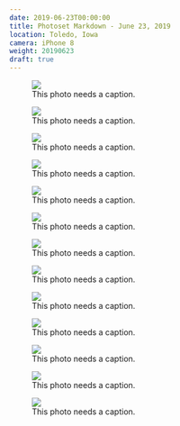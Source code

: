 ```yaml
---
date: 2019-06-23T00:00:00
title: Photoset Markdown - June 23, 2019
location: Toledo, Iowa
camera: iPhone 8
weight: 20190623
draft: true
---
```


<figure>
  <img src="https://images-summittdweller.nyc3.digitaloceanspaces.com/Norway-Photos-2019/Bergen Airport - Liland, June 23, 2019/IMG_1094.png" />
  <figcaption> This photo needs a caption.</figcaption>
</figure>

<!--more-->

<figure>
  <img src="https://images-summittdweller.nyc3.digitaloceanspaces.com/Norway-Photos-2019/Bergen Airport - Liland, June 23, 2019/IMG_1097.png" />
  <figcaption> This photo needs a caption.</figcaption>
</figure>

<figure>
  <img src="https://images-summittdweller.nyc3.digitaloceanspaces.com/Norway-Photos-2019/Oslo Airport - Gardermoen, Akershus, June 23, 2019/IMG_1084.png" />
  <figcaption> This photo needs a caption.</figcaption>
</figure>

<figure>
  <img src="https://images-summittdweller.nyc3.digitaloceanspaces.com/Norway-Photos-2019/Oslo Airport - Gardermoen, Akershus, June 23, 2019/IMG_1085.png" />
  <figcaption> This photo needs a caption.</figcaption>
</figure>

<figure>
  <img src="https://images-summittdweller.nyc3.digitaloceanspaces.com/Norway-Photos-2019/Oslo Airport - Gardermoen, Akershus, June 23, 2019/IMG_1086.png" />
  <figcaption> This photo needs a caption.</figcaption>
</figure>

<figure>
  <img src="https://images-summittdweller.nyc3.digitaloceanspaces.com/Norway-Photos-2019/Oslo Airport - Gardermoen, Akershus, June 23, 2019/IMG_1087.png" />
  <figcaption> This photo needs a caption.</figcaption>
</figure>

<figure>
  <img src="https://images-summittdweller.nyc3.digitaloceanspaces.com/Norway-Photos-2019/Oslo Airport - Gardermoen, Akershus, June 23, 2019/IMG_1088.png" />
  <figcaption> This photo needs a caption.</figcaption>
</figure>

<figure>
  <img src="https://images-summittdweller.nyc3.digitaloceanspaces.com/Norway-Photos-2019/Oslo Airport - Gardermoen, Akershus, June 23, 2019/IMG_1099.png" />
  <figcaption> This photo needs a caption.</figcaption>
</figure>

<figure>
  <img src="https://images-summittdweller.nyc3.digitaloceanspaces.com/Norway-Photos-2019/Oslo Airport - Gardermoen, Akershus, June 23, 2019/IMG_1100.png" />
  <figcaption> This photo needs a caption.</figcaption>
</figure>

<figure>
  <img src="https://images-summittdweller.nyc3.digitaloceanspaces.com/Norway-Photos-2019/Skaftárhreppur - South Iceland, June 23, 2019/IMG_1106.png" />
  <figcaption> This photo needs a caption.</figcaption>
</figure>

<figure>
  <img src="https://images-summittdweller.nyc3.digitaloceanspaces.com/Norway-Photos-2019/Sveitarfélagið Hornafjörður - South Iceland, June 23, 2019/IMG_1101.png" />
  <figcaption> This photo needs a caption.</figcaption>
</figure>

<figure>
  <img src="https://images-summittdweller.nyc3.digitaloceanspaces.com/Norway-Photos-2019/Sveitarfélagið Hornafjörður - South Iceland, June 23, 2019/IMG_1102.png" />
  <figcaption> This photo needs a caption.</figcaption>
</figure>

<figure>
  <img src="https://images-summittdweller.nyc3.digitaloceanspaces.com/Norway-Photos-2019/Sveitarfélagið Hornafjörður - South Iceland, June 23, 2019/IMG_1104.png" />
  <figcaption> This photo needs a caption.</figcaption>
</figure>
